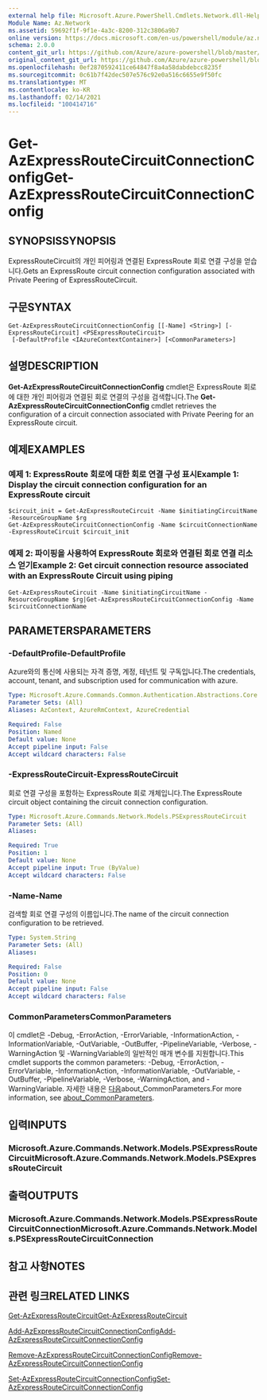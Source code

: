 ```yaml
---
external help file: Microsoft.Azure.PowerShell.Cmdlets.Network.dll-Help.xml
Module Name: Az.Network
ms.assetid: 59692f1f-9f1e-4a3c-8200-312c3806a9b7
online version: https://docs.microsoft.com/en-us/powershell/module/az.network/get-azexpressroutecircuitconnectionconfig
schema: 2.0.0
content_git_url: https://github.com/Azure/azure-powershell/blob/master/src/Network/Network/help/Get-AzExpressRouteCircuitConnectionConfig.md
original_content_git_url: https://github.com/Azure/azure-powershell/blob/master/src/Network/Network/help/Get-AzExpressRouteCircuitConnectionConfig.md
ms.openlocfilehash: 0ef2870592411ce64847f8a4a58dabdebcc8235f
ms.sourcegitcommit: 0c61b7f42dec507e576c92e0a516c6655e9f50fc
ms.translationtype: MT
ms.contentlocale: ko-KR
ms.lasthandoff: 02/14/2021
ms.locfileid: "100414716"
---
```

# <span data-ttu-id="7a736-101">Get-AzExpressRouteCircuitConnectionConfig</span><span class="sxs-lookup"><span data-stu-id="7a736-101">Get-AzExpressRouteCircuitConnectionConfig</span></span>

## <span data-ttu-id="7a736-102">SYNOPSIS</span><span class="sxs-lookup"><span data-stu-id="7a736-102">SYNOPSIS</span></span>
<span data-ttu-id="7a736-103">ExpressRouteCircuit의 개인 피어링과 연결된 ExpressRoute 회로 연결 구성을 얻습니다.</span><span class="sxs-lookup"><span data-stu-id="7a736-103">Gets an ExpressRoute circuit connection configuration associated with Private Peering of ExpressRouteCircuit.</span></span>

## <span data-ttu-id="7a736-104">구문</span><span class="sxs-lookup"><span data-stu-id="7a736-104">SYNTAX</span></span>

```
Get-AzExpressRouteCircuitConnectionConfig [[-Name] <String>] [-ExpressRouteCircuit] <PSExpressRouteCircuit>
 [-DefaultProfile <IAzureContextContainer>] [<CommonParameters>]
```

## <span data-ttu-id="7a736-105">설명</span><span class="sxs-lookup"><span data-stu-id="7a736-105">DESCRIPTION</span></span>
<span data-ttu-id="7a736-106">**Get-AzExpressRouteCircuitConnectionConfig** cmdlet은 ExpressRoute 회로에 대한 개인 피어링과 연결된 회로 연결의 구성을 검색합니다.</span><span class="sxs-lookup"><span data-stu-id="7a736-106">The **Get-AzExpressRouteCircuitConnectionConfig** cmdlet retrieves the configuration of a circuit connection associated with Private Peering for an ExpressRoute circuit.</span></span>

## <span data-ttu-id="7a736-107">예제</span><span class="sxs-lookup"><span data-stu-id="7a736-107">EXAMPLES</span></span>

### <span data-ttu-id="7a736-108">예제 1: ExpressRoute 회로에 대한 회로 연결 구성 표시</span><span class="sxs-lookup"><span data-stu-id="7a736-108">Example 1: Display the circuit connection configuration for an ExpressRoute circuit</span></span>
```
$circuit_init = Get-AzExpressRouteCircuit -Name $initiatingCircuitName -ResourceGroupName $rg
Get-AzExpressRouteCircuitConnectionConfig -Name $circuitConnectionName -ExpressRouteCircuit $circuit_init
```

### <span data-ttu-id="7a736-109">예제 2: 파이핑을 사용하여 ExpressRoute 회로와 연결된 회로 연결 리소스 얻기</span><span class="sxs-lookup"><span data-stu-id="7a736-109">Example 2: Get circuit connection resource associated with an ExpressRoute Circuit using piping</span></span>
```
Get-AzExpressRouteCircuit -Name $initiatingCircuitName -ResourceGroupName $rg|Get-AzExpressRouteCircuitConnectionConfig -Name $circuitConnectionName
```

## <span data-ttu-id="7a736-110">PARAMETERS</span><span class="sxs-lookup"><span data-stu-id="7a736-110">PARAMETERS</span></span>

### <span data-ttu-id="7a736-111">-DefaultProfile</span><span class="sxs-lookup"><span data-stu-id="7a736-111">-DefaultProfile</span></span>
<span data-ttu-id="7a736-112">Azure와의 통신에 사용되는 자격 증명, 계정, 테넌트 및 구독입니다.</span><span class="sxs-lookup"><span data-stu-id="7a736-112">The credentials, account, tenant, and subscription used for communication with azure.</span></span>

```yaml
Type: Microsoft.Azure.Commands.Common.Authentication.Abstractions.Core.IAzureContextContainer
Parameter Sets: (All)
Aliases: AzContext, AzureRmContext, AzureCredential

Required: False
Position: Named
Default value: None
Accept pipeline input: False
Accept wildcard characters: False
```

### <span data-ttu-id="7a736-113">-ExpressRouteCircuit</span><span class="sxs-lookup"><span data-stu-id="7a736-113">-ExpressRouteCircuit</span></span>
<span data-ttu-id="7a736-114">회로 연결 구성을 포함하는 ExpressRoute 회로 개체입니다.</span><span class="sxs-lookup"><span data-stu-id="7a736-114">The ExpressRoute circuit object containing the circuit connection configuration.</span></span>

```yaml
Type: Microsoft.Azure.Commands.Network.Models.PSExpressRouteCircuit
Parameter Sets: (All)
Aliases:

Required: True
Position: 1
Default value: None
Accept pipeline input: True (ByValue)
Accept wildcard characters: False
```

### <span data-ttu-id="7a736-115">-Name</span><span class="sxs-lookup"><span data-stu-id="7a736-115">-Name</span></span>
<span data-ttu-id="7a736-116">검색할 회로 연결 구성의 이름입니다.</span><span class="sxs-lookup"><span data-stu-id="7a736-116">The name of the circuit connection configuration to be retrieved.</span></span>

```yaml
Type: System.String
Parameter Sets: (All)
Aliases:

Required: False
Position: 0
Default value: None
Accept pipeline input: False
Accept wildcard characters: False
```

### <span data-ttu-id="7a736-117">CommonParameters</span><span class="sxs-lookup"><span data-stu-id="7a736-117">CommonParameters</span></span>
<span data-ttu-id="7a736-118">이 cmdlet은 -Debug, -ErrorAction, -ErrorVariable, -InformationAction, -InformationVariable, -OutVariable, -OutBuffer, -PipelineVariable, -Verbose, -WarningAction 및 -WarningVariable의 일반적인 매개 변수를 지원합니다.</span><span class="sxs-lookup"><span data-stu-id="7a736-118">This cmdlet supports the common parameters: -Debug, -ErrorAction, -ErrorVariable, -InformationAction, -InformationVariable, -OutVariable, -OutBuffer, -PipelineVariable, -Verbose, -WarningAction, and -WarningVariable.</span></span> <span data-ttu-id="7a736-119">자세한 내용은 [다음](http://go.microsoft.com/fwlink/?LinkID=113216)about_CommonParameters.</span><span class="sxs-lookup"><span data-stu-id="7a736-119">For more information, see [about_CommonParameters](http://go.microsoft.com/fwlink/?LinkID=113216).</span></span>

## <span data-ttu-id="7a736-120">입력</span><span class="sxs-lookup"><span data-stu-id="7a736-120">INPUTS</span></span>

### <span data-ttu-id="7a736-121">Microsoft.Azure.Commands.Network.Models.PSExpressRouteCircuit</span><span class="sxs-lookup"><span data-stu-id="7a736-121">Microsoft.Azure.Commands.Network.Models.PSExpressRouteCircuit</span></span>

## <span data-ttu-id="7a736-122">출력</span><span class="sxs-lookup"><span data-stu-id="7a736-122">OUTPUTS</span></span>

### <span data-ttu-id="7a736-123">Microsoft.Azure.Commands.Network.Models.PSExpressRouteCircuitConnection</span><span class="sxs-lookup"><span data-stu-id="7a736-123">Microsoft.Azure.Commands.Network.Models.PSExpressRouteCircuitConnection</span></span>

## <span data-ttu-id="7a736-124">참고 사항</span><span class="sxs-lookup"><span data-stu-id="7a736-124">NOTES</span></span>

## <span data-ttu-id="7a736-125">관련 링크</span><span class="sxs-lookup"><span data-stu-id="7a736-125">RELATED LINKS</span></span>

[<span data-ttu-id="7a736-126">Get-AzExpressRouteCircuit</span><span class="sxs-lookup"><span data-stu-id="7a736-126">Get-AzExpressRouteCircuit</span></span>](Get-AzExpressRouteCircuit.md)

[<span data-ttu-id="7a736-127">Add-AzExpressRouteCircuitConnectionConfig</span><span class="sxs-lookup"><span data-stu-id="7a736-127">Add-AzExpressRouteCircuitConnectionConfig</span></span>](Add-AzExpressRouteCircuitConnectionConfig.md)

[<span data-ttu-id="7a736-128">Remove-AzExpressRouteCircuitConnectionConfig</span><span class="sxs-lookup"><span data-stu-id="7a736-128">Remove-AzExpressRouteCircuitConnectionConfig</span></span>](Remove-AzExpressRouteCircuitConnectionConfig.md)

[<span data-ttu-id="7a736-129">Set-AzExpressRouteCircuitConnectionConfig</span><span class="sxs-lookup"><span data-stu-id="7a736-129">Set-AzExpressRouteCircuitConnectionConfig</span></span>](Set-AzExpressRouteCircuitConnectionConfig.md)


